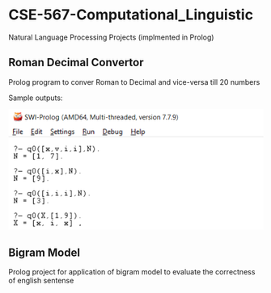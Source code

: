 # CSE-567-Computational_Linguistic
Natural Language Processing Projects (implmented in Prolog)

## Roman Decimal Convertor
Prolog program to conver Roman to Decimal and vice-versa till 20 numbers

Sample outputs:

![output](Roman_Decimal_Convertor/output/output.png)

## Bigram Model
Prolog project for application of bigram model to evaluate the correctness of english sentense
